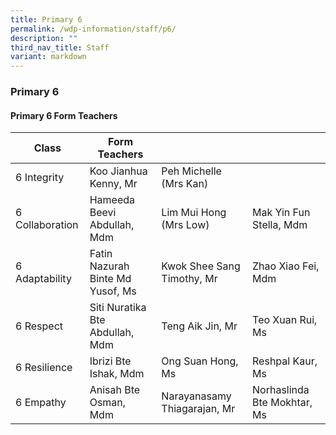 ```yaml
---
title: Primary 6
permalink: /wdp-information/staff/p6/
description: ""
third_nav_title: Staff
variant: markdown
---
```

### **Primary 6**

#### **Primary 6 Form Teachers**

| Class | Form Teachers |  |  |
|---|---|---|---|
| 6 Integrity | Koo Jianhua Kenny, Mr | Peh Michelle (Mrs Kan) |  
| 6 Collaboration | Hameeda Beevi Abdullah, Mdm | Lim Mui Hong (Mrs Low) | Mak Yin Fun Stella, Mdm| 
| 6 Adaptability | Fatin Nazurah Binte Md Yusof, Ms | Kwok Shee Sang Timothy, Mr | Zhao Xiao Fei, Mdm|
| 6 Respect| Siti Nuratika Bte Abdullah, Mdm | Teng Aik Jin, Mr | Teo Xuan Rui, Ms |
| 6 Resilience | Ibrizi Bte Ishak, Mdm | Ong Suan Hong, Ms | Reshpal Kaur, Ms |
| 6 Empathy | Anisah Bte Osman, Mdm | Narayanasamy Thiagarajan, Mr | Norhaslinda Bte Mokhtar, Ms |